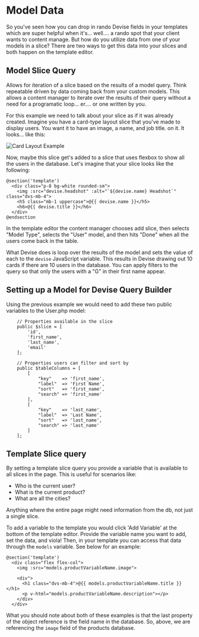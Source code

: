 # Model Data

So you've seen how you can drop in rando Devise fields in your templates which are super helpful when it's... well.... a rando spot that your client wants to content manage. But how do you utilize data from one of your models in a slice? There are two ways to get this data into your slices and both happen on the template editor.

## Model Slice Query

Allows for iteration of a slice based on the results of a model query. Think repeatable driven by data coming back from your custom models. This allows a content manager to iterate over the results of their query without a need for a programatic loop... er.... or one written by you.

For this example we need to talk about your slice as if it was already created. Imagine you have a card-type layout slice that you've made to display users. You want it to have an image, a name, and job title. on it. It looks... like this:

![Card Layout Example](https://github.com/devisephp/cms/raw/v2-dev/docs/imgs/card-example.jpg)

Now, maybe this slice get's added to a slice that uses flexbox to show all the users in the database. Let's imagine that your slice looks like the following:

```text
@section('template')
  <div class="p-8 bg-white rounded-sm">
    <img :src="devise.headshot" :alt="`${devise.name} Headshot`" class="dvs-mb-4">
    <h5 class="mb-1 uppercase">@{{ devise.name }}</h5>
    <h6>@{{ devise.title }}</h6>
  </div>
@endsection
```

In the template editor the content manager chooses add slice, then selects "Model Type", selects the "User" model, and then hits "Done" when all the users come back in the table.

What Devise does is loop over the results of the model and sets the value of each to the `devise` JavaScript variable. This results in Devise drawing out 10 cards if there are 10 users in the database. You can apply filters to the query so that only the users with a "G" in their first name appear.

## Setting up a Model for Devise Query Builder

Using the previous example we would need to add these two public variables to the User.php model:

```text
    // Properties available in the slice
    public $slice = [
        'id',
        'first_name',
        'last_name',
        'email'
    ];

    // Properties users can filter and sort by
    public $tableColumns = [
        [
            "key"    => 'first_name',
            "label"  => 'First Name',
            "sort"   => 'first_name',
            "search" => 'first_name'
        ],
        [
            "key"    => 'last_name',
            "label"  => 'Last Name',
            "sort"   => 'last_name',
            "search" => 'last_name'
        ]
    ];
```

## Template Slice query

By setting a template slice query you provide a variable that is available to all slices in the page. This is useful for scenarios like:

* Who is the current user?
* What is the current product?
* What are all the cities?

Anything where the entire page might need information from the db, not just a single slice.

To add a variable to the template you would click 'Add Variable' at the bottom of the template editor. Provide the variable name you want to add, set the data, and viola! Then, in your template you can access that data through the `models` variable. See below for an example:

```text
@section('template')
  <div class="flex flex-col">
    <img :src="models.productVariableName.image">

    <div">
      <h1 class="dvs-mb-4">@{{ models.productVariableName.title }}</h1>
      <p v-html="models.productVariableName.description"></p>
    </div>
  </div>
```

What you should note about both of these examples is that the last property of the object reference is the field name in the database. So, above, we are referencing the `image` field of the products database.

